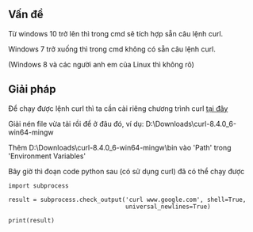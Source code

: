 ## Vấn đề
Từ windows 10 trở lên thì trong cmd sẽ tích hợp sẵn câu lệnh curl.

Windows 7 trở xuống thì trong cmd không có sẵn câu lệnh curl.

(Windows 8 và các người anh em của Linux thì không rõ)

## Giải pháp
Để chạy được lệnh curl thì ta cần cài riêng chương trình curl [tại đây](https://curl.se/windows/)

Giải nén file vừa tải rồi để ở đâu đó, ví dụ: D:\Downloads\curl-8.4.0_6-win64-mingw

Thêm D:\Downloads\curl-8.4.0_6-win64-mingw\bin vào 'Path' trong 'Environment Variables'

Bây giờ thì đoạn code python sau (có sử dụng curl) đã có thể chạy được

    import subprocess
    
    result = subprocess.check_output('curl www.google.com', shell=True,
                                     universal_newlines=True)
    
    print(result)
